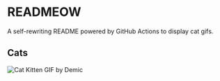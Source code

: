 # READMEOW

A self-rewriting README powered by GitHub Actions to display cat gifs.

## Cats

![Cat Kitten GIF by Demic](https://media3.giphy.com/media/v1.Y2lkPTlhY2QwMmRheThsd2RlMmo2anl0aHI5NHQzb2JpM3A2aDVxdnJvcWdibzV1ZnE2NSZlcD12MV9naWZzX3NlYXJjaCZjdD1n/3oriO0OEd9QIDdllqo/200.gif)
